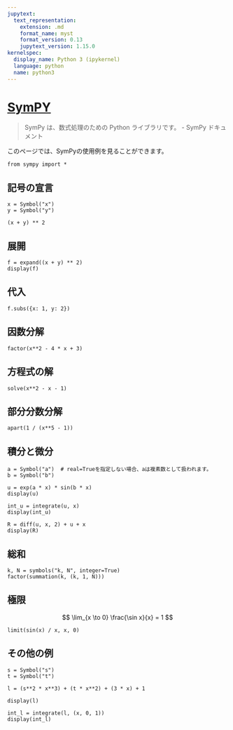 ```yaml
---
jupytext:
  text_representation:
    extension: .md
    format_name: myst
    format_version: 0.13
    jupytext_version: 1.15.0
kernelspec:
  display_name: Python 3 (ipykernel)
  language: python
  name: python3
---
```

# [SymPY](https://www.tutorialspoint.com/sympy/index.htm)
> SymPy は、数式処理のための Python ライブラリです。 - SymPy ドキュメント

このページでは、SymPyの使用例を見ることができます。

```{code-cell} ipython3
from sympy import *
```

## 記号の宣言

```{code-cell} ipython3
x = Symbol("x")
y = Symbol("y")
```

```{code-cell} ipython3
(x + y) ** 2
```

## 展開

```{code-cell} ipython3
f = expand((x + y) ** 2)
display(f)
```

## 代入

```{code-cell} ipython3
f.subs({x: 1, y: 2})
```

## 因数分解

```{code-cell} ipython3
factor(x**2 - 4 * x + 3)
```

## 方程式の解

```{code-cell} ipython3
solve(x**2 - x - 1)
```

## 部分分数分解

```{code-cell} ipython3
apart(1 / (x**5 - 1))
```

## 積分と微分

```{code-cell} ipython3
a = Symbol("a")  # real=Trueを指定しない場合、aは複素数として扱われます。
b = Symbol("b")

u = exp(a * x) * sin(b * x)
display(u)
```

```{code-cell} ipython3
int_u = integrate(u, x)
display(int_u)
```

```{code-cell} ipython3
R = diff(u, x, 2) + u + x
display(R)
```

## 総和

```{code-cell} ipython3
k, N = symbols("k, N", integer=True)
factor(summation(k, (k, 1, N)))
```

## 極限

$$ \lim_{x \to 0} \frac{\sin x}{x} = 1 $$

```{code-cell} ipython3
limit(sin(x) / x, x, 0)
```

## その他の例

```{code-cell} ipython3
s = Symbol("s")
t = Symbol("t")

l = (s**2 * x**3) + (t * x**2) + (3 * x) + 1

display(l)
```

```{code-cell} ipython3
int_l = integrate(l, (x, 0, 1))
display(int_l)
```